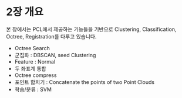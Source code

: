 # 2장 개요 


본 장에서는  PCL에서 제공하는 기능들을 기반으로 Clustering, Classification, Octree, Registration를 다루고 있습니다. 

- Octree Search
- 군집화 : DBSCAN, seed Clustering 
- Feature : Normal 
- 두 좌표계 통합 
- Octree compress
- 포인트 합치기 : Concatenate the points of two Point Clouds
- 학습/분류 : SVM 

